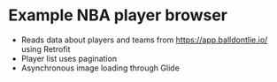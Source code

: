 # Example NBA player browser

- Reads data about players and teams from https://app.balldontlie.io/ using Retrofit
- Player list uses pagination
- Asynchronous image loading through Glide
